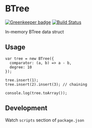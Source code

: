 BTree
=====

[![Greenkeeper badge](https://badges.greenkeeper.io/arusakov/btree.svg)](https://greenkeeper.io/)
[![Build Status](https://travis-ci.org/arusakov/btree.svg?branch=master)](https://travis-ci.org/arusakov/btree)

In-memory BTree data struct

Usage
-----
```
var tree = new BTree({
  comparator: (a, b) => a - b,
  degree: 10
});

tree.insert(1);
tree.insert(2).insert(3); // chaining

console.log(tree.toArray());
```

Development
-----------
Watch ```scripts``` section of ```package.json```
